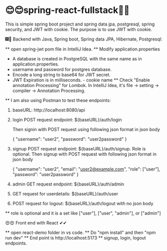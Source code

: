 # 😊😊spring-react-fullstack🎈🎈

This is simple spring boot project and spring data jpa, postgresql,
spring security, and JWT with cookie. The purpose is to use JWT with cookie.

🎆🎇 Backend with Java, Spring boot, Spring data JPA, Hibernate, Postgresql:

** open spring-jwt pom file in IntelliJ Idea.
** Modify application.properties

- A database is created in PostgreSQL with the same name as in application.properties.
- username and password for postgres database.
- Encode a long string to base64 for JWT secret.
- JWT Expiration is in milliseconds. - cookie name
  \*\* Check "Enable annotation Processing" for Lombok. In IntelliJ Idea,
  it's file -> setting -> compiler -> Annotation Processing.

\*\* I am also using Postman to test these endpoints:

1. baseURL: http://localhost:8080/api

2. login POST request endpoint: ${baseURL}/auth/login

   Then signin with POST request using following json format in json body

   {
   "username": "user2",
   "password": "user2password"
   }

3. signup POST request endpoint: ${baseURL}/auth/signup.
   Role is optional.
   Then signup with POST request with following json format in json body

   {
   "username": "user2",
   "email": "user2@example.com",
   "role": ["user"],
   "password": "user2password"
   }

4. admin GET request endpoint: ${baseURL}/auth/admin

5. GET request for userdetails: ${baseURL}/auth/user
6. POST request for logout: ${baseURL}/auth/logout with no json body

\*\* role is optional and it is a set like ["user"], ["user", "admin"], or ["admin"]

😍😍 Front end with React ✔✔

** open react-demo folder in vs code.
** Do "npm install" and then "npm run dev"
** End point is http://localhost:5173
** signup, login, logout endpoints.
